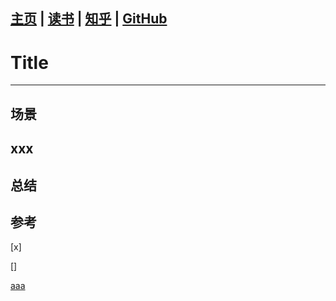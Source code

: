 [主页](http://vonzhou.com)  | [读书](https://github.com/vonzhou/readings)  | [知乎](https://www.zhihu.com/people/vonzhou) | [GitHub](https://github.com/vonzhou)
---
# Title
---


## 场景

## xxx

## 总结

## 参考


[x]

[]

[aaa](bbb)

![]()


